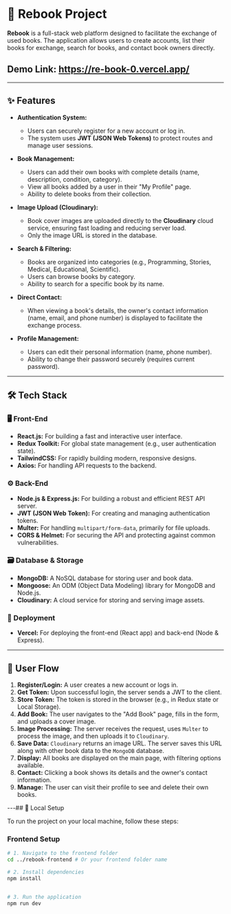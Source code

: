 # 📖 Rebook Project

**Rebook** is a full-stack web platform designed to facilitate the exchange of used books. The application allows users to create accounts, list their books for exchange, search for books, and contact book owners directly.


## Demo Link: https://re-book-0.vercel.app/
---

## ✨ Features

* **Authentication System:**
    * Users can securely register for a new account or log in.
    * The system uses **JWT (JSON Web Tokens)** to protect routes and manage user sessions.

* **Book Management:**
    * Users can add their own books with complete details (name, description, condition, category).
    * View all books added by a user in their "My Profile" page.
    * Ability to delete books from their collection.

* **Image Upload (Cloudinary):**
    * Book cover images are uploaded directly to the **Cloudinary** cloud service, ensuring fast loading and reducing server load.
    * Only the image URL is stored in the database.
    

* **Search & Filtering:**
    * Books are organized into categories (e.g., Programming, Stories, Medical, Educational, Scientific).
    * Users can browse books by category.
    * Ability to search for a specific book by its name.

* **Direct Contact:**
    * When viewing a book's details, the owner's contact information (name, email, and phone number) is displayed to facilitate the exchange process.
    

* **Profile Management:**
    * Users can edit their personal information (name, phone number).
    * Ability to change their password securely (requires current password).
    

---

## 🛠️ Tech Stack

### 🖥️ Front-End

* **React.js:** For building a fast and interactive user interface.
* **Redux Toolkit:** For global state management (e.g., user authentication state).
* **TailwindCSS:** For rapidly building modern, responsive designs.
* **Axios:** For handling API requests to the backend.

### ⚙️ Back-End

* **Node.js & Express.js:** For building a robust and efficient REST API server.
* **JWT (JSON Web Token):** For creating and managing authentication tokens.
* **Multer:** For handling `multipart/form-data`, primarily for file uploads.
* **CORS & Helmet:** For securing the API and protecting against common vulnerabilities.

### 🗃️ Database & Storage

* **MongoDB:** A NoSQL database for storing user and book data.
* **Mongoose:** An ODM (Object Data Modeling) library for MongoDB and Node.js.
* **Cloudinary:** A cloud service for storing and serving image assets.

### 🚀 Deployment

* **Vercel:** For deploying the front-end (React app) and back-end (Node & Express).

---

## 🚀 User Flow

1.  **Register/Login:** A user creates a new account or logs in.
2.  **Get Token:** Upon successful login, the server sends a JWT to the client.
3.  **Store Token:** The token is stored in the browser (e.g., in Redux state or Local Storage).
4.  **Add Book:** The user navigates to the "Add Book" page, fills in the form, and uploads a cover image.
5.  **Image Processing:** The server receives the request, uses `Multer` to process the image, and then uploads it to `Cloudinary`.
6.  **Save Data:** `Cloudinary` returns an image URL. The server saves this URL along with other book data to the `MongoDB` database.
7.  **Display:** All books are displayed on the main page, with filtering options available.
8.  **Contact:** Clicking a book shows its details and the owner's contact information.
9.  **Manage:** The user can visit their profile to see and delete their own books.

---## 🔧 Local Setup

To run the project on your local machine, follow these steps:

### Frontend Setup

```bash
# 1. Navigate to the frontend folder
cd ../rebook-frontend # Or your frontend folder name

# 2. Install dependencies
npm install


# 3. Run the application
npm run dev
